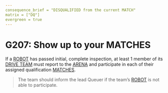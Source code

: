 ```yaml
---
consequence_brief = "DISQUALIFIED from the current MATCH"
matrix = ["DQ"]
evergreen = true
---
```


# G207: Show up to your MATCHES

If a [ROBOT](!!) has passed initial, complete inspection, at least 1 member of
its [DRIVE TEAM](!!) must report to the [ARENA](!!) and participate in each of
their assigned qualification [MATCHES](!!).

> The team should inform the lead Queuer if the team’s [ROBOT](!!) is not able
> to participate.
